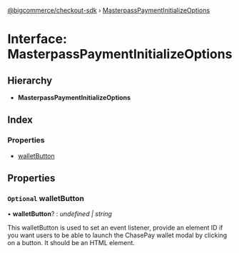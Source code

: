 [@bigcommerce/checkout-sdk](../README.md) › [MasterpassPaymentInitializeOptions](masterpasspaymentinitializeoptions.md)

# Interface: MasterpassPaymentInitializeOptions

## Hierarchy

* **MasterpassPaymentInitializeOptions**

## Index

### Properties

* [walletButton](masterpasspaymentinitializeoptions.md#optional-walletbutton)

## Properties

### `Optional` walletButton

• **walletButton**? : *undefined | string*

This walletButton is used to set an event listener, provide an element ID if you want
users to be able to launch the ChasePay wallet modal by clicking on a button.
It should be an HTML element.
